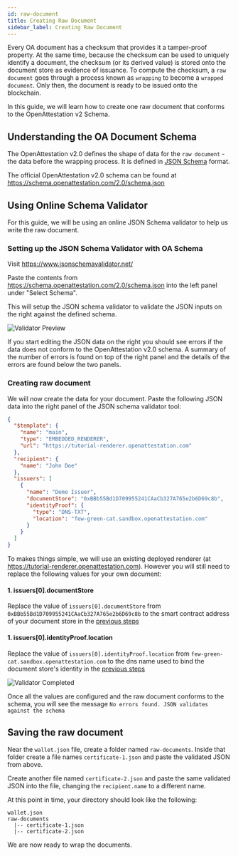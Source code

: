 ```yaml
---
id: raw-document
title: Creating Raw Document
sidebar_label: Creating Raw Document
---
```


Every OA document has a checksum that provides it a tamper-proof property. At the same time, because the checksum can be used to uniquely identify a document, the checksum (or its derived value) is stored onto the document store as evidence of issuance. To compute the checksum, a `raw document` goes through a process known as `wrapping` to become a `wrapped document`. Only then, the document is ready to be issued onto the blockchain.

In this guide, we will learn how to create one raw document that conforms to the OpenAttestation v2 Schema.

## Understanding the OA Document Schema

The OpenAttestation v2.0 defines the shape of data for the `raw document` - the data before the wrapping process. It is defined in [JSON Schema](https://json-schema.org/) format.

The official OpenAttestation v2.0 schema can be found at https://schema.openattestation.com/2.0/schema.json

## Using Online Schema Validator

For this guide, we will be using an online JSON Schema validator to help us write the raw document.

### Setting up the JSON Schema Validator with OA Schema

Visit https://www.jsonschemavalidator.net/

Paste the contents from https://schema.openattestation.com/2.0/schema.json into the left panel under "Select Schema".

This will setup the JSON schema validator to validate the JSON inputs on the right against the defined schema.

![Validator Preview](/docs/tutorial/verifiable-documents/ethereum/document-data/validator-preview.png)

If you start editing the JSON data on the right you should see errors if the data does not conform to the OpenAttestation v2.0 schema. A summary of the number of errors is found on top of the right panel and the details of the errors are found below the two panels.

### Creating raw document

We will now create the data for your document. Paste the following JSON data into the right panel of the JSON schema validator tool:

```json
{
  "$template": {
    "name": "main",
    "type": "EMBEDDED_RENDERER",
    "url": "https://tutorial-renderer.openattestation.com"
  },
  "recipient": {
    "name": "John Doe"
  },
  "issuers": [
    {
      "name": "Demo Issuer",
      "documentStore": "0xBBb55Bd1D709955241CAaCb327A765e2b6D69c8b",
      "identityProof": {
        "type": "DNS-TXT",
        "location": "few-green-cat.sandbox.openattestation.com"
      }
    }
  ]
}
```

To makes things simple, we will use an existing deployed renderer (at https://tutorial-renderer.openattestation.com). However you will still need to replace the following values for your own document:

#### 1. issuers[0].documentStore

Replace the value of `issuers[0].documentStore` from `0xBBb55Bd1D709955241CAaCb327A765e2b6D69c8b` to the smart contract address of your document store in the [previous steps](/docs/tutorial/verifiable-documents/ethereum/document-store)

#### 1. issuers[0].identityProof.location

Replace the value of `issuers[0].identityProof.location` from `few-green-cat.sandbox.openattestation.com` to the dns name used to bind the document store's identity in the [previous steps](/docs/tutorial/verifiable-documents/ethereum/dns-proof)

![Validator Completed](/docs/tutorial/verifiable-documents/ethereum/document-data/validator-completed.png)

Once all the values are configured and the raw document conforms to the schema, you will see the message `No errors found. JSON validates against the schema`

## Saving the raw document

Near the `wallet.json` file, create a folder named `raw-documents`. Inside that folder create a file names `certificate-1.json` and paste the validated JSON from above.

Create another file named `certificate-2.json` and paste the same validated JSON into the file, changing the `recipient.name` to a different name.

At this point in time, your directory should look like the following:

```text
wallet.json
raw-documents
  |-- certificate-1.json
  |-- certificate-2.json
```

We are now ready to wrap the documents.
